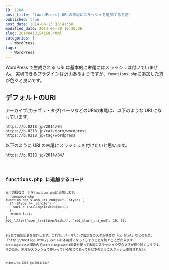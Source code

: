 ```yaml
---
ID: 1204
post_title: '[WordPress] URLの末尾にスラッシュを追加する方法'
published: true
post_date: 2014-04-13 15:41:58
modified_date: 2014-06-20 10:30:06
slug: 20140413154158.html
categories: |
  - WordPress
tags: |
  - WordPress
---
```

WordPress で生成される URI は基本的に末尾にはスラッシュは付いていません。
実現できるプラグインは沢山あるようですが、<code>functions.php</code>に追加した方が色々と良いです。

<!--more-->

<h2>デフォルトのURI</h2>
アーカイブ(カテゴリ・タグ)ページなどのURIの末尾は、以下のような URI になっています。

```
https://b.0218.jp/2014/04
https://b.0218.jp/category/wordpress
https://b.0218.jp/tag/wordpress
```

以下のように URI の末尾にスラッシュを付けたいと思います。
<pre><code>https://b.0218.jp/2014/04<b>/</b><code></pre>

<h2>functions.php に追加するコード</h2>
以下の様なコードを<code>functions.php</code>に追加します。
```language-php
function add_slash_uri_end($uri, $type) {
  if ($type != &#039;single&#039;) {
    $uri = trailingslashit($uri);
  }
  return $uri;
}
add_filter(&#039;user_trailingslashit&#039;, &#039;add_slash_uri_end&#039;, 10, 2);
```

2行目で個別記事を除外します。これで、パーマリンク設定をカスタム構造が「○○.html」などの場合、「http://host/○○.html<b>/</b>」みたいに不格好になってしまうことを防ぐことが出来ます。
<code>trailingslashit</code>関数内で<code>untrailingslashit</code>関数を使って末尾のスラッシュや空白文字が取り除くようです。そのため、末尾がスラッシュで終わっている場合であっても以下のようにスラッシュ重複されない。

<pre><code>https://b.0218.jp/2014/04<b>//</b></code></pre>